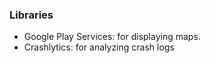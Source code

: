 
### Libraries

* Google Play Services: for displaying maps.
* Crashlytics: for analyzing crash logs


